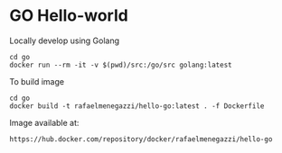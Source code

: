 # GO Hello-world

Locally develop using Golang
```
cd go
docker run --rm -it -v $(pwd)/src:/go/src golang:latest
```

To build image
```
cd go
docker build -t rafaelmenegazzi/hello-go:latest . -f Dockerfile
```

Image available at:
```
https://hub.docker.com/repository/docker/rafaelmenegazzi/hello-go
```
